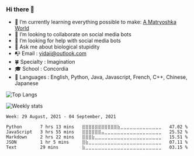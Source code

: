 ### Hi there 👋

<!--
**yida-li/yida-li** is a ✨ _special_ ✨ repository because its `README.md` (this file) appears on your GitHub profile.

Here are some ideas to get you started:

- 🔭 I’m currently working on ...
- 🌱 I’m currently learning ...
- 📫 How to reach me: ...
- 😄 Pronouns: ...
- ⚡ Fun fact: ...
-->
- 🌱 I’m currently learning everything possible to make: <span class="edit-link"><a href="https://github.com/ai-gorithm-js/Matryoshka-City " target="_blank"><i class="fa fa-github"></i> A Matryoshka World</a></span>
- 👯 I’m looking to collaborate on social media bots
- 🤔 I’m looking for help with social media bots
- 💬 Ask me about biological stupidity
- 📭 Email : yidaii@outlook.com
- 🍀 Specialty : Imagination
- 🎓 School : Concordia
- 💾 Languages : English, Python, Java, Javascript, French, C++, Chinese, Japanese

![Top Langs](https://github-readme-stats.vercel.app/api/top-langs/?username=yida-li)

![Weekly stats](https://github-readme-stats.vercel.app/api/wakatime?username=yida&v=2&layout=compact)

<!--START_SECTION:waka-->
```text
Week: 29 August, 2021 - 04 September, 2021

Python       7 hrs 13 mins   ⣿⣿⣿⣿⣿⣿⣿⣿⣿⣿⣿⣷⣀⣀⣀⣀⣀⣀⣀⣀⣀⣀⣀⣀⣀   47.02 % 
JavaScript   3 hrs 55 mins   ⣿⣿⣿⣿⣿⣿⣤⣀⣀⣀⣀⣀⣀⣀⣀⣀⣀⣀⣀⣀⣀⣀⣀⣀⣀   25.52 % 
Markdown     2 hrs 22 mins   ⣿⣿⣿⣷⣀⣀⣀⣀⣀⣀⣀⣀⣀⣀⣀⣀⣀⣀⣀⣀⣀⣀⣀⣀⣀   15.51 % 
JSON         1 hr 5 mins     ⣿⣷⣀⣀⣀⣀⣀⣀⣀⣀⣀⣀⣀⣀⣀⣀⣀⣀⣀⣀⣀⣀⣀⣀⣀   07.11 % 
Text         29 mins         ⣷⣀⣀⣀⣀⣀⣀⣀⣀⣀⣀⣀⣀⣀⣀⣀⣀⣀⣀⣀⣀⣀⣀⣀⣀   03.15 % 
```
<!--END_SECTION:waka-->
